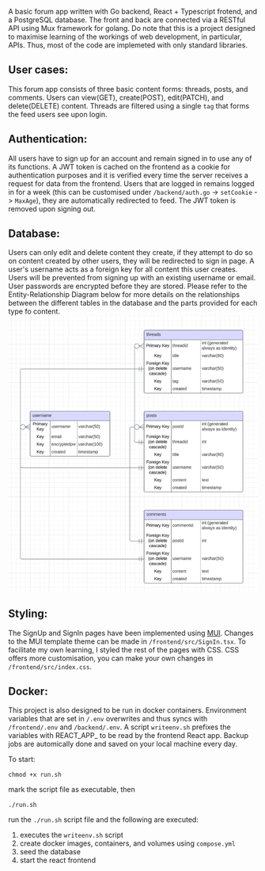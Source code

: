 A basic forum app written with Go backend, React + Typescript frotend, and a PostgreSQL database. The front and back are connected via a RESTful API using Mux framework for golang. Do note that this is a project designed to maximise learning of the workings of web development, in particular, APIs. Thus, most of the code are implemeted with only standard libraries.

## User cases:
This forum app consists of three basic content forms: threads, posts, and comments. Users can view(GET), create(POST), edit(PATCH), and delete(DELETE) content. Threads are filtered using a single `tag` that forms the feed users see upon login.

## Authentication:
All users have to sign up for an account and remain signed in to use any of its functions. A JWT token is cached on the frontend as a cookie for authentication purposes and it is verified every time the server receives a request for data from the frontend. Users that are logged in remains logged in for a week (this can be customised under `/backend/auth.go` -> `setCookie` -> `MaxAge`), they are automatically redirected to feed. The JWT token is removed upon signing out.

## Database:
Users can only edit and delete content they create, if they attempt to do so on content created by other users, they will be redirected to sign in page. A user's username acts as a foreign key for all content this user creates. Users will be prevented from signing up with an existing username or email. User passwords are encrypted before they are stored. Please refer to the Entity-Relationship Diagram below for more details on the relationships between the different tables in the database and the parts provided for each type fo content.
![entity-relationship-diagram](https://github.com/celeschai/forum/blob/main/entity-relationship-diagram.png)

## Styling:
The SignUp and SignIn pages have been implemented using [MUI](https://mui.com/material-ui/getting-started/templates/). Changes to the MUI template theme can be made in `/frontend/src/SignIn.tsx`. To facilitate my own learning, I styled the rest of the pages with CSS. CSS offers more customisation, you can make your own changes in `/frontend/src/index.css`.

## Docker:
This project is also designed to be run in docker containers. Environment variables that are set in `/.env` overwrites and thus syncs with `/frontend/.env` and `/backend/.env`. A script `writeenv.sh` prefixes the variables with REACT_APP_ to be read by the frontend React app. Backup jobs are automically done and saved on your local machine every day. 

To start:
```
chmod +x run.sh
```
mark the script file as executable, then

```
./run.sh
```
run the `./run.sh` script file and the following are executed: 
1. executes the `writeenv.sh` script
2. create docker images, containers, and volumes using `compose.yml`
3. seed the database 
4. start the react frontend
